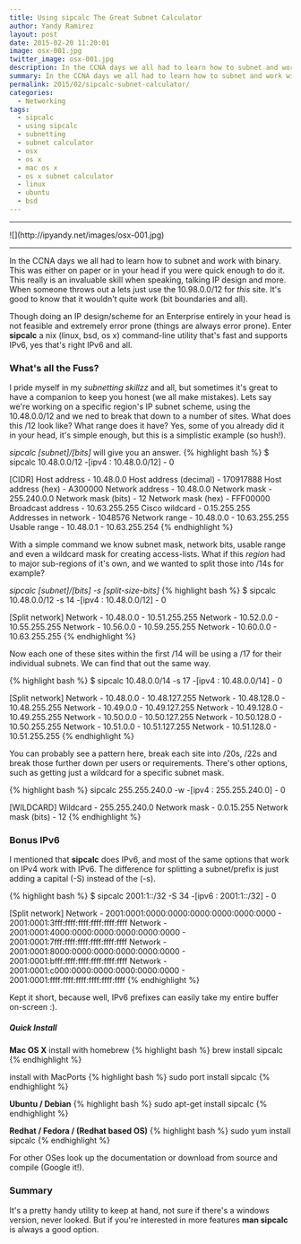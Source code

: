 ```yaml
---
title: Using sipcalc The Great Subnet Calculator
author: Yandy Ramirez
layout: post
date: 2015-02-20 11:20:01
image: osx-001.jpg
twitter_image: osx-001.jpg
description: In the CCNA days we all had to learn how to subnet and work with binary. This was either on paper or in your head if you were quick enough to do it. This really is an invaluable skill when speaking, talking IP design and more. When someone throws out a lets just use the 10.98.0.0/12 for this site. It's good to know that it wouldn't quite work (bit boundaries and all)
summary: In the CCNA days we all had to learn how to subnet and work with binary. This was either on paper or in your head if you were quick enough to do it. This really is an invaluable skill when speaking, talking IP design and more. When someone throws out a lets just use the 10.98.0.0/12 for this site. It's good to know that it wouldn't quite work (bit boundaries and all)...
permalink: 2015/02/sipcalc-subnet-calculator/
categories:
  - Networking
tags:
  - sipcalc
  - using sipcalc
  - subnetting
  - subnet calculator
  - osx
  - os x
  - mac os x
  - os x subnet calculator
  - linux
  - ubuntu
  - bsd
---
```

<hr>
![](http://ipyandy.net/images/osx-001.jpg)
<hr>

In the CCNA days we all had to learn how to subnet and work with binary. This was either on paper or in your head if you were quick enough to do it. This really is an invaluable skill when speaking, talking IP design and more. When someone throws out a lets just use the 10.98.0.0/12 for *this* site. It's good to know that it wouldn't quite work (bit boundaries and all). 

Though doing an IP design/scheme for an Enterprise entirely in your head is not feasible and extremely error prone (things are always error prone). Enter **sipcalc** a nix (linux, bsd, os x) command-line utility that's fast and supports IPv6, yes that's right IPv6 and all.
<!--more-->

<script async src="//pagead2.googlesyndication.com/pagead/js/adsbygoogle.js"></script>
<!-- ipy_responsive_2_text -->
<ins class="adsbygoogle"
     style="display:block"
     data-ad-client="ca-pub-2031545302097188"
     data-ad-slot="7544446295"
     data-ad-format="auto"></ins>
<script>
(adsbygoogle = window.adsbygoogle || []).push({});
</script>

### What's all the Fuss?

I pride myself in my *subnetting skillzz* and all, but sometimes it's great to have a companion to keep you honest (we all make mistakes). Lets say we're working on a specific region's IP subnet scheme, using the 10.48.0.0/12 and we ned to break that down to a number of sites. What does this /12 look like? What range does it have? Yes, some of you already did it in your head, it's simple enough, but this is a simplistic example (so hush!).

*sipcalc [subnet]/[bits]* will give you an answer.
{% highlight bash %}
$ sipcalc 10.48.0.0/12
-[ipv4 : 10.48.0.0/12] - 0

[CIDR]
Host address		- 10.48.0.0
Host address (decimal)	- 170917888
Host address (hex)	- A300000
Network address		- 10.48.0.0
Network mask		- 255.240.0.0
Network mask (bits)	- 12
Network mask (hex)	- FFF00000
Broadcast address	- 10.63.255.255
Cisco wildcard		- 0.15.255.255
Addresses in network	- 1048576
Network range		- 10.48.0.0 - 10.63.255.255
Usable range		- 10.48.0.1 - 10.63.255.254
{% endhighlight %}

With a simple command we know subnet mask, network bits, usable range and even a wildcard mask for creating access-lists. What if this *region* had to major sub-regions of it's own, and we wanted to split those into /14s for example? 

*sipcalc [subnet]/[bits] -s [split-size-bits]*
{% highlight bash %}
$ sipcalc 10.48.0.0/12 -s 14
-[ipv4 : 10.48.0.0/12] - 0

[Split network]
Network			- 10.48.0.0       - 10.51.255.255
Network			- 10.52.0.0       - 10.55.255.255
Network			- 10.56.0.0       - 10.59.255.255
Network			- 10.60.0.0       - 10.63.255.255
{% endhighlight %}

Now each one of these sites within the first /14 will be using a /17 for their individual subnets. We can find that out the same way.

{% highlight bash %}
$ sipcalc 10.48.0.0/14 -s 17
-[ipv4 : 10.48.0.0/14] - 0

[Split network]
Network			- 10.48.0.0       - 10.48.127.255
Network			- 10.48.128.0     - 10.48.255.255
Network			- 10.49.0.0       - 10.49.127.255
Network			- 10.49.128.0     - 10.49.255.255
Network			- 10.50.0.0       - 10.50.127.255
Network			- 10.50.128.0     - 10.50.255.255
Network			- 10.51.0.0       - 10.51.127.255
Network			- 10.51.128.0     - 10.51.255.255
{% endhighlight %}

You can probably see a pattern here, break each site into /20s, /22s and break those further down per users or requirements. There's other options, such as getting just a wildcard for a specific subnet mask.

{% highlight bash %}
 sipcalc 255.255.240.0 -w
-[ipv4 : 255.255.240.0] - 0

[WILDCARD]
Wildcard		- 255.255.240.0
Network mask		- 0.0.15.255
Network mask (bits)	- 12
{% endhighlight %}

### Bonus IPv6

I mentioned that **sipcalc** does IPv6, and most of the same options that work on IPv4 work with IPv6. The difference for splitting a subnet/prefix is just adding a capital (-S) instead of the (-s).

{% highlight bash %}
$ sipcalc 2001:1::/32 -S 34
-[ipv6 : 2001:1::/32] - 0

[Split network]
Network			- 2001:0001:0000:0000:0000:0000:0000:0000 -
			  2001:0001:3fff:ffff:ffff:ffff:ffff:ffff
Network			- 2001:0001:4000:0000:0000:0000:0000:0000 -
			  2001:0001:7fff:ffff:ffff:ffff:ffff:ffff
Network			- 2001:0001:8000:0000:0000:0000:0000:0000 -
			  2001:0001:bfff:ffff:ffff:ffff:ffff:ffff
Network			- 2001:0001:c000:0000:0000:0000:0000:0000 -
			  2001:0001:ffff:ffff:ffff:ffff:ffff:ffff
{% endhighlight %}

Kept it short, because well, IPv6 prefixes can easily take my entire buffer on-screen :). 

##### Quick Install

**Mac OS X**
install with homebrew
{% highlight bash %}
brew install sipcalc
{% endhighlight %}

install with MacPorts
{% highlight bash %}
sudo port install sipcalc
{% endhighlight %}

**Ubuntu / Debian**
{% highlight bash %}
sudo apt-get install sipcalc
{% endhighlight %}

**Redhat / Fedora / (Redhat based OS)**
{% highlight bash %}
sudo yum install sipcalc
{% endhighlight %}

For other OSes look up the documentation or download from source and compile (Google it!).

### Summary

It's a pretty handy utility to keep at hand, not sure if there's a windows version, never looked. But if you're interested in more features **man sipcalc** is always a good option.
